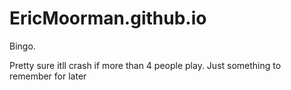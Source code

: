 # EricMoorman.github.io

Bingo.

Pretty sure itll crash if more than 4 people play. Just something to remember for later
